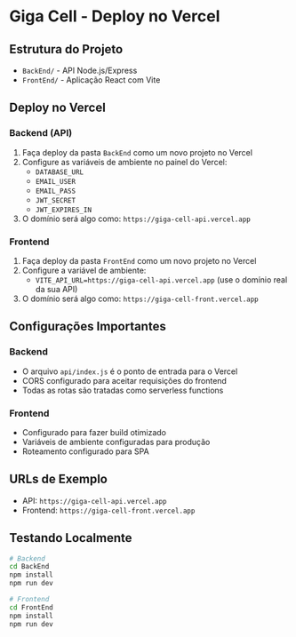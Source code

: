 # Giga Cell - Deploy no Vercel

## Estrutura do Projeto
- `BackEnd/` - API Node.js/Express
- `FrontEnd/` - Aplicação React com Vite

## Deploy no Vercel

### Backend (API)
1. Faça deploy da pasta `BackEnd` como um novo projeto no Vercel
2. Configure as variáveis de ambiente no painel do Vercel:
   - `DATABASE_URL`
   - `EMAIL_USER`
   - `EMAIL_PASS`
   - `JWT_SECRET`
   - `JWT_EXPIRES_IN`
3. O domínio será algo como: `https://giga-cell-api.vercel.app`

### Frontend
1. Faça deploy da pasta `FrontEnd` como um novo projeto no Vercel
2. Configure a variável de ambiente:
   - `VITE_API_URL=https://giga-cell-api.vercel.app` (use o domínio real da sua API)
3. O domínio será algo como: `https://giga-cell-front.vercel.app`

## Configurações Importantes

### Backend
- O arquivo `api/index.js` é o ponto de entrada para o Vercel
- CORS configurado para aceitar requisições do frontend
- Todas as rotas são tratadas como serverless functions

### Frontend
- Configurado para fazer build otimizado
- Variáveis de ambiente configuradas para produção
- Roteamento configurado para SPA

## URLs de Exemplo
- API: `https://giga-cell-api.vercel.app`
- Frontend: `https://giga-cell-front.vercel.app`

## Testando Localmente
```bash
# Backend
cd BackEnd
npm install
npm run dev

# Frontend
cd FrontEnd
npm install
npm run dev
```